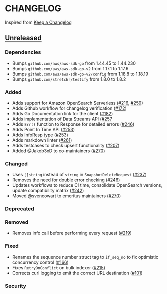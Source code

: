 # CHANGELOG

Inspired from [Keep a Changelog](https://keepachangelog.com/en/1.0.0/)

## [Unreleased]

### Dependencies

- Bumps `github.com/aws/aws-sdk-go` from 1.44.45 to 1.44.230
- Bumps `github.com/aws/aws-sdk-go-v2` from 1.17.1 to 1.17.6
- Bumps `github.com/aws/aws-sdk-go-v2/config` from 1.18.8 to 1.18.19
- Bumps `github.com/stretchr/testify` from 1.8.0 to 1.8.2

### Added

- Adds support for Amazon OpenSearch Serverless ([#216](https://github.com/opensearch-project/opensearch-go/pull/216), [#259](https://github.com/opensearch-project/opensearch-go/pull/259))
- Adds Github workflow for changelog verification ([#172](https://github.com/opensearch-project/opensearch-go/pull/172))
- Adds Go Documentation link for the client ([#182](https://github.com/opensearch-project/opensearch-go/pull/182))
- Adds implementation of Data Streams API ([#257](https://github.com/opensearch-project/opensearch-go/pull/257)
- Adds `Err()` function to Response for detailed errors ([#246](https://github.com/opensearch-project/opensearch-go/pull/246))
- Adds Point In Time API ([#253](https://github.com/opensearch-project/opensearch-go/pull/253))
- Adds InfoResp type ([#253](https://github.com/opensearch-project/opensearch-go/pull/253))
- Adds markdown linter ([#261](https://github.com/opensearch-project/opensearch-go/pull/261))
- Adds testcases to check upsert functionality ([#207](https://github.com/opensearch-project/opensearch-go/issues/207))
- Added @Jakob3xD to co-maintainers ([#270](https://github.com/opensearch-project/opensearch-go/pull/270))

### Changed

- Uses `[]string` instead of `string` in `SnapshotDeleteRequest` ([#237](https://github.com/opensearch-project/opensearch-go/pull/237))
- Removes the need for double error checking ([#246](https://github.com/opensearch-project/opensearch-go/pull/246))
- Updates workflows to reduce CI time, consolidate OpenSearch versions, update compatibility matrix ([#242](https://github.com/opensearch-project/opensearch-go/pull/242))
- Moved @svencowart to emeritus maintainers ([#270](https://github.com/opensearch-project/opensearch-go/pull/270))

### Deprecated

### Removed

- Removes info call before performing every request ([#219](https://github.com/opensearch-project/opensearch-go/pull/219))

### Fixed

- Renames the sequence number struct tag to `if_seq_no` to fix optimistic concurrency control ([#166](https://github.com/opensearch-project/opensearch-go/pull/166))
- Fixes `RetryOnConflict` on bulk indexer ([#215](https://github.com/opensearch-project/opensearch-go/pull/215))
- Corrects curl logging to emit the correct URL destination ([#101](https://github.com/opensearch-project/opensearch-go/pull/101))

### Security

[Unreleased]: https://github.com/opensearch-project/opensearch-go/compare/2.1...HEAD

